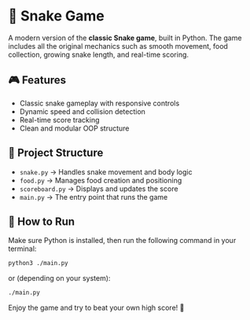 # 🐍 Snake Game

A modern version of the **classic Snake game**, built in Python. The game includes all the original mechanics such as smooth movement, food collection, growing snake length, and real-time scoring.

## 🎮 Features

* Classic snake gameplay with responsive controls
* Dynamic speed and collision detection
* Real-time score tracking
* Clean and modular OOP structure

## 🧩 Project Structure

* `snake.py` → Handles snake movement and body logic
* `food.py` → Manages food creation and positioning
* `scoreboard.py` → Displays and updates the score
* `main.py` → The entry point that runs the game

## 🚀 How to Run

Make sure Python is installed, then run the following command in your terminal:

```bash
python3 ./main.py
```

or (depending on your system):

```bash
./main.py
```

Enjoy the game and try to beat your own high score! 🎯
